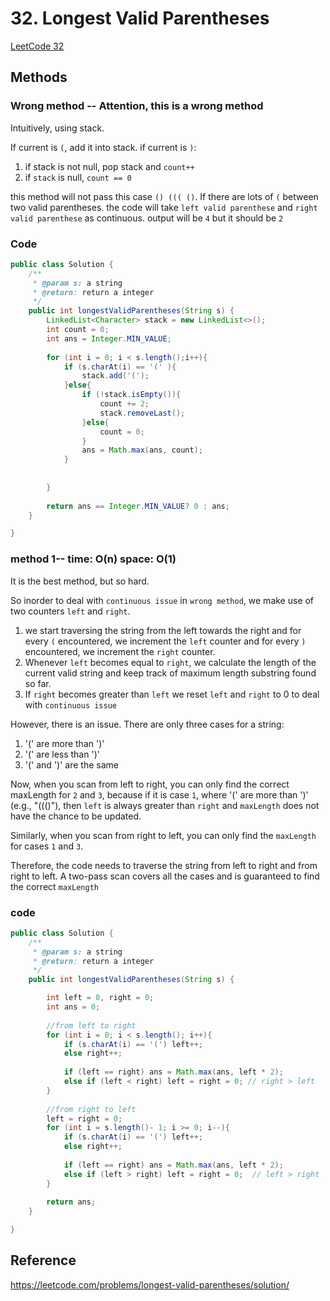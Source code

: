 # 32. Longest Valid Parentheses

[LeetCode 32](https://leetcode.com/problems/longest-valid-parentheses/)


## Methods

### Wrong method -- Attention, this is a wrong method 
Intuitively, using stack. 

If current is `(`, add it into stack. if current is `)`: 
1. if stack is not null, pop stack and `count++`
2. if `stack` is null, `count == 0`

this method will not pass this case `() ((( ()`. If there are lots of `(` between two valid parentheses.
the code will take `left valid parenthese` and `right valid parenthese` as continuous. output will be `4` but it should be `2`



### Code
```java
public class Solution {
    /**
     * @param s: a string
     * @return: return a integer
     */
    public int longestValidParentheses(String s) {
        LinkedList<Character> stack = new LinkedList<>(); 
        int count = 0; 
        int ans = Integer.MIN_VALUE;
        
        for (int i = 0; i < s.length();i++){
            if (s.charAt(i) == '(' ){
                stack.add('('); 
            }else{
                if (!stack.isEmpty()){
                    count += 2; 
                    stack.removeLast(); 
                }else{
                    count = 0; 
                }
                ans = Math.max(ans, count);        
            }
            
             
        }
        
        return ans == Integer.MIN_VALUE? 0 : ans; 
    }

}

```
### method 1-- time: O(n) space: O(1)
It is the best method, but so hard. 
 
So inorder to deal with `continuous issue` in `wrong method`,  we make use of two counters `left` and `right`. 

1. we start traversing the string from the left towards the right and for every `(` encountered, we increment the `left` counter and for every `)` encountered, we increment the `right` counter. 
2. Whenever `left` becomes equal to `right`, we calculate the length of the current valid string and keep track of maximum length substring found so far. 
3. If `right` becomes greater than `left` we reset `left` and `right` to 0 to deal with `continuous issue`

However, there is an issue. There are only three cases for a string:

1. '(' are more than ')'
2. '(' are less than ')'
3. '(' and ')' are the same

Now, when you scan from left to right, you can only find the correct maxLength for `2` and `3`, because if it is case `1`, where '(' are more than ')' (e.g., "((()"), then `left` is always greater than `right` and `maxLength` does not have the chance to be updated.

Similarly, when you scan from right to left, you can only find the `maxLength` for cases `1` and `3`.

Therefore, the code needs to traverse the string from left to right and from right to left. A two-pass scan covers all the cases and is guaranteed to find the correct `maxLength`

### code 

```java
public class Solution {
    /**
     * @param s: a string
     * @return: return a integer
     */
    public int longestValidParentheses(String s) {

        int left = 0, right = 0; 
        int ans = 0;
        
        //from left to right 
        for (int i = 0; i < s.length(); i++){
            if (s.charAt(i) == '(') left++;
            else right++; 
            
            if (left == right) ans = Math.max(ans, left * 2); 
            else if (left < right) left = right = 0; // right > left 
        }
        
        //from right to left 
        left = right = 0; 
        for (int i = s.length()- 1; i >= 0; i--){
            if (s.charAt(i) == '(') left++;
            else right++; 
            
            if (left == right) ans = Math.max(ans, left * 2); 
            else if (left > right) left = right = 0;  // left > right 
        }
        
        return ans;
    }

}

```

## Reference
https://leetcode.com/problems/longest-valid-parentheses/solution/